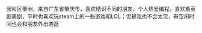 

<!--
**Zoooora/Zoooora** is a ✨ _special_ ✨ repository because its `README.md` (this file) appears on your GitHub profile.

Here are some ideas to get you started:

- 🔭 I’m currently working on ...
- 🌱 I’m currently learning ...
- 👯 I’m looking to collaborate on ...
- 🤔 I’m looking for help with ...
- 💬 Ask me about ...
- 📫 How to reach me: ...
- 😄 Pronouns: ...
- ⚡ Fun fact: ...
-->

我叫区肇洲，来自广东省肇庆市，喜欢结识不同的朋友，个人热爱编程，喜欢看英剧美剧，平时也喜欢玩steam上的一些游戏和LOL；但是我也不会太宅，有空闲时间也会和朋友外出瞎逛
